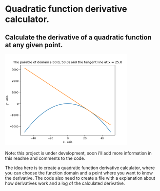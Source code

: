 # Quadratic function derivative calculator.

## Calculate the derivative of a quadratic function at any given point.

<img src="./images/graphic-example-01.png" width="400px" />

Note: this project is under development, soon i'll add more information in this readme and comments to the code.

The idea here is to create a quadratic function derivative calculator, where you can choose the function domain and a point where you want to know the derivative. The code also need to create a file with a explanation about how derivatives work and a log of the calculated derivative.
